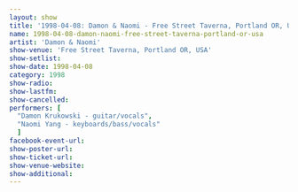 ```yaml
---
layout: show
title: '1998-04-08: Damon & Naomi - Free Street Taverna, Portland OR, USA'
name: 1998-04-08-damon-naomi-free-street-taverna-portland-or-usa
artist: 'Damon & Naomi'
show-venue: 'Free Street Taverna, Portland OR, USA'
show-setlist: 
show-date: 1998-04-08
category: 1998
show-radio: 
show-lastfm: 
show-cancelled: 
performers: [
  "Damon Krukowski - guitar/vocals",
  "Naomi Yang - keyboards/bass/vocals"
  ]
facebook-event-url: 
show-poster-url: 
show-ticket-url: 
show-venue-website: 
show-additional: 
---
```


